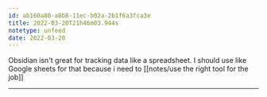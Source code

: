 ```yaml
---
id: ab160a80-a8b8-11ec-b02a-2b1f6a3fca3e
title: 2022-03-20T21h46m03.944s
notetype: unfeed
date: 2022-03-20
---
```

Obsidian isn't great for tracking data like a spreadsheet. I should use like Google sheets for that because i need to [[notes/use the right tool for the job]]

---

